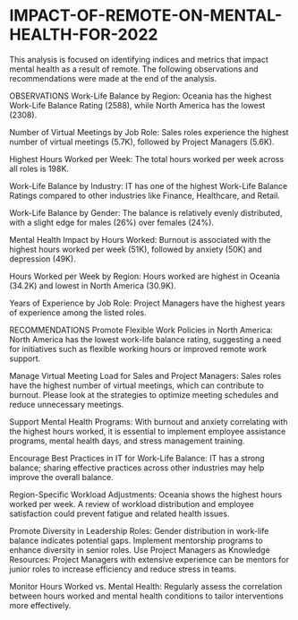 # IMPACT-OF-REMOTE-ON-MENTAL-HEALTH-FOR-2022
This analysis is focused on identifying indices and metrics that impact mental health as a result of remote. 
The following observations and recommendations were made at the end of the analysis.

OBSERVATIONS
Work-Life Balance by Region:
Oceania has the highest Work-Life Balance Rating (2588), while North America has the lowest (2308).

Number of Virtual Meetings by Job Role:
Sales roles experience the highest number of virtual meetings (5.7K), followed by Project Managers (5.6K).

Highest Hours Worked per Week:
The total hours worked per week across all roles is 198K.

Work-Life Balance by Industry:
IT has one of the highest Work-Life Balance Ratings compared to other industries like Finance, Healthcare, and Retail.

Work-Life Balance by Gender:
The balance is relatively evenly distributed, with a slight edge for males (26%) over females (24%).

Mental Health Impact by Hours Worked:
Burnout is associated with the highest hours worked per week (51K), followed by anxiety (50K) and depression (49K).

Hours Worked per Week by Region:
Hours worked are highest in Oceania (34.2K) and lowest in North America (30.9K).

Years of Experience by Job Role:
Project Managers have the highest years of experience among the listed roles.

RECOMMENDATIONS
Promote Flexible Work Policies in North America:
North America has the lowest work-life balance rating, suggesting a need for initiatives such as flexible working hours or improved remote work support.

Manage Virtual Meeting Load for Sales and Project Managers:
Sales roles have the highest number of virtual meetings, which can contribute to burnout. Please look at the strategies to optimize meeting schedules and reduce unnecessary meetings.

Support Mental Health Programs:
With burnout and anxiety correlating with the highest hours worked, it is essential to implement employee assistance programs, mental health days, and stress management training.

Encourage Best Practices in IT for Work-Life Balance:
IT has a strong balance; sharing effective practices across other industries may help improve the overall balance.

Region-Specific Workload Adjustments:
Oceania shows the highest hours worked per week. A review of workload distribution and employee satisfaction could prevent fatigue and related health issues.

Promote Diversity in Leadership Roles:
Gender distribution in work-life balance indicates potential gaps. Implement mentorship programs to enhance diversity in senior roles.
Use Project Managers as Knowledge Resources:
Project Managers with extensive experience can be mentors for junior roles to increase efficiency and reduce stress in teams.

Monitor Hours Worked vs. Mental Health:
Regularly assess the correlation between hours worked and mental health conditions to tailor interventions more effectively.


